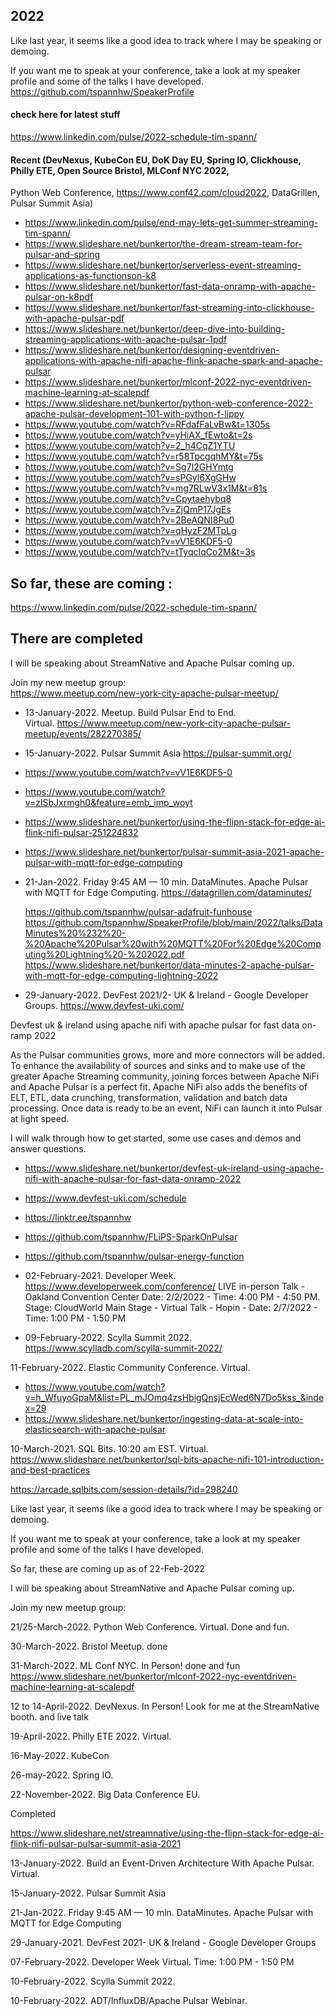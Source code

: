 ## 2022


Like last year, it seems like a good idea to track where I may be speaking or demoing.


If you want me to speak at your conference, take a look at my speaker profile and some of the talks I have developed.
https://github.com/tspannhw/SpeakerProfile

#### check here for latest stuff

https://www.linkedin.com/pulse/2022-schedule-tim-spann/

#### Recent (DevNexus, KubeCon EU, DoK Day EU, Spring IO, Clickhouse, Philly ETE, Open Source Bristol, MLConf NYC 2022,
   Python Web Conference,  https://www.conf42.com/cloud2022, DataGrillen, Pulsar Summit Asia)

* https://www.linkedin.com/pulse/end-may-lets-get-summer-streaming-tim-spann/
* https://www.slideshare.net/bunkertor/the-dream-stream-team-for-pulsar-and-spring
* https://www.slideshare.net/bunkertor/serverless-event-streaming-applications-as-functionson-k8
* https://www.slideshare.net/bunkertor/fast-data-onramp-with-apache-pulsar-on-k8pdf
* https://www.slideshare.net/bunkertor/fast-streaming-into-clickhouse-with-apache-pulsar-pdf
* https://www.slideshare.net/bunkertor/deep-dive-into-building-streaming-applications-with-apache-pulsar-1pdf
* https://www.slideshare.net/bunkertor/designing-eventdriven-applications-with-apache-nifi-apache-flink-apache-spark-and-apache-pulsar
* https://www.slideshare.net/bunkertor/mlconf-2022-nyc-eventdriven-machine-learning-at-scalepdf
* https://www.slideshare.net/bunkertor/python-web-conference-2022-apache-pulsar-development-101-with-python-f-lippy
* https://www.youtube.com/watch?v=RFdafFaLvBw&t=1305s
* https://www.youtube.com/watch?v=yHiAX_fEwto&t=2s
* https://www.youtube.com/watch?v=2_h4CqZ1YTU
* https://www.youtube.com/watch?v=r58TpcgqhMY&t=75s
* https://www.youtube.com/watch?v=Sg7I2GHYmtg
* https://www.youtube.com/watch?v=sPGyl6XgGHw
* https://www.youtube.com/watch?v=mg7RLwV3x1M&t=81s
* https://www.youtube.com/watch?v=Cpytaehybq8
* https://www.youtube.com/watch?v=ZjQmP17JgEs
* https://www.youtube.com/watch?v=2BeAQNI8Pu0
* https://www.youtube.com/watch?v=qHyzF2MTpLg
* https://www.youtube.com/watch?v=vV1E6KDF5-0
* https://www.youtube.com/watch?v=tTyqcIqCo2M&t=3s

## So far, these are coming :

https://www.linkedin.com/pulse/2022-schedule-tim-spann/

## There are completed

I will be speaking about StreamNative and Apache Pulsar coming up.

Join my new meetup group:   
https://www.meetup.com/new-york-city-apache-pulsar-meetup/

* 13-January-2022.  Meetup.  Build Pulsar End to End.  
Virtual. https://www.meetup.com/new-york-city-apache-pulsar-meetup/events/282270385/

* 15-January-2022. Pulsar Summit Asia https://pulsar-summit.org/
* https://www.youtube.com/watch?v=vV1E6KDF5-0
* https://www.youtube.com/watch?v=zlSbJxrmgh0&feature=emb_imp_woyt
* https://www.slideshare.net/bunkertor/using-the-flipn-stack-for-edge-ai-flink-nifi-pulsar-251224832
* https://www.slideshare.net/bunkertor/pulsar-summit-asia-2021-apache-pulsar-with-mqtt-for-edge-computing


* 21-Jan-2022.  Friday 9:45 AM — 10 min.  DataMinutes. Apache Pulsar with MQTT for Edge Computing.  https://datagrillen.com/dataminutes/
  
  https://github.com/tspannhw/pulsar-adafruit-funhouse
  https://github.com/tspannhw/SpeakerProfile/blob/main/2022/talks/DataMinutes%20%232%20-%20Apache%20Pulsar%20with%20MQTT%20For%20Edge%20Computing%20Lightning%20-%202022.pdf
https://www.slideshare.net/bunkertor/data-minutes-2-apache-pulsar-with-mqtt-for-edge-computing-lightning-2022

* 29-January-2022.  DevFest 2021/2- UK & Ireland - Google Developer Groups. https://www.devfest-uki.com/

Devfest uk & ireland using apache nifi with apache pulsar for fast data on-ramp 2022

As the Pulsar communities grows, more and more connectors will be added. To enhance the availability of sources and sinks and to make use of the greater Apache Streaming community, joining forces between Apache NiFi and Apache Pulsar is a perfect fit. Apache NiFi also adds the benefits of ELT, ETL, data crunching, transformation, validation and batch data processing. Once data is ready to be an event, NiFi can launch it into Pulsar at light speed.

I will walk through how to get started, some use cases and demos and answer questions.

* https://www.slideshare.net/bunkertor/devfest-uk-ireland-using-apache-nifi-with-apache-pulsar-for-fast-data-onramp-2022
* https://www.devfest-uki.com/schedule
* https://linktr.ee/tspannhw
* https://github.com/tspannhw/FLiPS-SparkOnPulsar
* https://github.com/tspannhw/pulsar-energy-function

* 02-February-2021. Developer Week. https://www.developerweek.com/conference/ LIVE in-person Talk - Oakland Convention Center Date: 2/2/2022 - Time: 4:00 PM - 4:50 PM.  Stage: CloudWorld Main Stage - Virtual Talk - Hopin - Date: 2/7/2022 - Time: 1:00 PM - 1:50 PM

* 09-February-2022.   Scylla Summit 2022.   https://www.scylladb.com/scylla-summit-2022/

11-February-2022.  Elastic Community Conference.  Virtual.

* https://www.youtube.com/watch?v=h_WfuyoGpaM&list=PL_mJOmq4zsHbigQnsjEcWed6N7Do5kss_&index=29
* https://www.slideshare.net/bunkertor/ingesting-data-at-scale-into-elasticsearch-with-apache-pulsar

10-March-2021. SQL Bits.    10:20 am EST.  Virtual.
https://www.slideshare.net/bunkertor/sql-bits-apache-nifi-101-introduction-and-best-practices

https://arcade.sqlbits.com/session-details/?id=298240


Like last year, it seems like a good idea to track where I may be speaking or demoing.


If you want me to speak at your conference, take a look at my speaker profile and some of the talks I have developed.

So far, these are coming up as of 22-Feb-2022

I will be speaking about StreamNative and Apache Pulsar coming up.

Join my new meetup group:   



21/25-March-2022.   Python Web Conference.  Virtual.
Done and fun.

30-March-2022.  Bristol Meetup.  done

31-March-2022.   ML Conf NYC.   In Person!
done and fun
https://www.slideshare.net/bunkertor/mlconf-2022-nyc-eventdriven-machine-learning-at-scalepdf

12 to 14-April-2022.  DevNexus.   In Person!  Look for me at the StreamNative booth. and live talk



19-April-2022.   Philly ETE 2022.  Virtual.

16-May-2022.   KubeCon

26-may-2022.   Spring IO.



22-November-2022.   Big Data Conference EU.


 Completed

https://www.slideshare.net/streamnative/using-the-flipn-stack-for-edge-ai-flink-nifi-pulsar-pulsar-summit-asia-2021


13-January-2022. Build an Event-Driven Architecture With Apache Pulsar. Virtual.

15-January-2022. Pulsar Summit Asia


21-Jan-2022.  Friday 9:45 AM — 10 min.  DataMinutes. Apache Pulsar with MQTT for Edge Computing

29-January-2021. DevFest 2021- UK & Ireland - Google Developer Groups

07-February-2022.  Developer Week Virtual.  Time: 1:00 PM - 1:50 PM




10-February-2022.   Scylla Summit 2022.


10-February-2022.  ADT/InfluxDB/Apache Pulsar Webinar.



